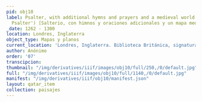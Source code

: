 ```yaml
---
pid: obj10
label: Psalter, with additional hymns and prayers and a medieval world map ('The Map
  Psalter') [Salterio, con himnos y oraciones adicionales y un mapa medieval del mundo]
_date: 1262 - 1300
location: Londres, Inglaterra
object_type: Mapas y planos
current_location: 'Londres, Inglaterra. Biblioteca Británica, signatura: Add MS 28681'
author: Anónimo
order: '07'
transcipcion:
thumbnail: "/img/derivatives/iiif/images/obj10/full/250,/0/default.jpg"
full: "/img/derivatives/iiif/images/obj10/full/1140,/0/default.jpg"
manifest: "/img/derivatives/iiif/obj10/manifest.json"
layout: qatar_item
collection: paisajes
---
```

